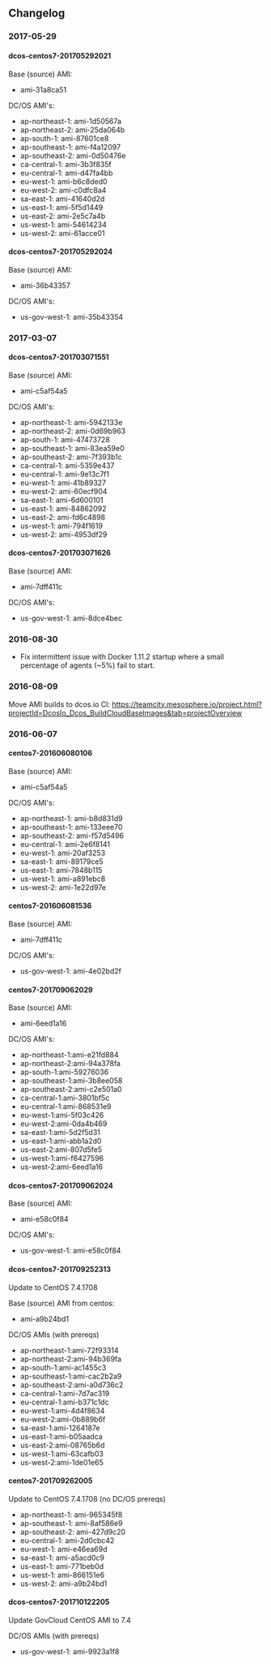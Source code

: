 ## Changelog

### 2017-05-29

#### dcos-centos7-201705292021

Base (source) AMI:
* ami-31a8ca51

DC/OS AMI's:
* ap-northeast-1: ami-1d50567a
* ap-northeast-2: ami-25da064b
* ap-south-1: ami-87601ce8
* ap-southeast-1: ami-f4a12097
* ap-southeast-2: ami-0d50476e
* ca-central-1: ami-3b3f835f
* eu-central-1: ami-d47fa4bb
* eu-west-1: ami-b6c8ded0
* eu-west-2: ami-c0dfc8a4
* sa-east-1: ami-41640d2d
* us-east-1: ami-5f5d1449
* us-east-2: ami-2e5c7a4b
* us-west-1: ami-54614234
* us-west-2: ami-61acce01

#### dcos-centos7-201705292024

Base (source) AMI:
* ami-36b43357

DC/OS AMI's:
* us-gov-west-1: ami-35b43354

### 2017-03-07

#### dcos-centos7-201703071551

Base (source) AMI:
* ami-c5af54a5

DC/OS AMI's:
* ap-northeast-1: ami-5942133e
* ap-northeast-2: ami-0d69b963
* ap-south-1: ami-47473728
* ap-southeast-1: ami-83ea59e0
* ap-southeast-2: ami-7f393b1c
* ca-central-1: ami-5359e437
* eu-central-1: ami-9e13c7f1
* eu-west-1: ami-41b89327
* eu-west-2: ami-60ecf904
* sa-east-1: ami-6d600101
* us-east-1: ami-84862092
* us-east-2: ami-fd6c4898
* us-west-1: ami-794f1619
* us-west-2: ami-4953df29

#### dcos-centos7-201703071626

Base (source) AMI:
* ami-7dff411c

DC/OS AMI's:
* us-gov-west-1: ami-8dce4bec

### 2016-08-30

* Fix intermittent issue with Docker 1.11.2 startup where a small percentage of agents (~5%) fail to start.

### 2016-08-09

Move AMI builds to dcos.io CI: https://teamcity.mesosphere.io/project.html?projectId=DcosIo_Dcos_BuildCloudBaseImages&tab=projectOverview

### 2016-06-07

#### centos7-201606080106

Base (source) AMI:
* ami-c5af54a5

DC/OS AMI's:
* ap-northeast-1: ami-b8d831d9
* ap-southeast-1: ami-133eee70
* ap-southeast-2: ami-f57d5496
* eu-central-1: ami-2e6f8141
* eu-west-1: ami-20af3253
* sa-east-1: ami-89179ce5
* us-east-1: ami-7848b115
* us-west-1: ami-a891ebc8
* us-west-2: ami-1e22d97e

#### centos7-201606081536

Base (source) AMI:
* ami-7dff411c

DC/OS AMI's:
* us-gov-west-1: ami-4e02bd2f

#### centos7-201709062029

Base (source) AMI:
* ami-6eed1a16

DC/OS AMI's:
* ap-northeast-1:ami-e21fd884
* ap-northeast-2:ami-94a378fa
* ap-south-1:ami-59276036
* ap-southeast-1:ami-3b8ee058
* ap-southeast-2:ami-c2e501a0
* ca-central-1:ami-3801bf5c
* eu-central-1:ami-868531e9
* eu-west-1:ami-5f03c426
* eu-west-2:ami-0da4b469
* sa-east-1:ami-5d2f5d31
* us-east-1:ami-abb1a2d0
* us-east-2:ami-807d5fe5
* us-west-1:ami-f6427596
* us-west-2:ami-6eed1a16

#### dcos-centos7-201709062024

Base (source) AMI:
* ami-e58c0f84

DC/OS AMI's:
* us-gov-west-1: ami-e58c0f84

#### dcos-centos7-201709252313

Update to CentOS 7.4.1708

Base (source) AMI from centos:
* ami-a9b24bd1

DC/OS AMIs (with prereqs)

* ap-northeast-1:ami-72f93314
* ap-northeast-2:ami-94b369fa
* ap-south-1:ami-ac1455c3
* ap-southeast-1:ami-cac2b2a9
* ap-southeast-2:ami-a0d736c2
* ca-central-1:ami-7d7ac319
* eu-central-1:ami-b371c1dc
* eu-west-1:ami-4d4f8634
* eu-west-2:ami-0b889b6f
* sa-east-1:ami-1264187e
* us-east-1:ami-b05aadca
* us-east-2:ami-08765b6d
* us-west-1:ami-63cafb03
* us-west-2:ami-1de01e65

#### centos7-201709262005

Update to CentOS 7.4.1708 (no DC/OS prereqs)

* ap-northeast-1: ami-965345f8
* ap-southeast-1: ami-8af586e9
* ap-southeast-2: ami-427d9c20
* eu-central-1: ami-2d0cbc42
* eu-west-1: ami-e46ea69d
* sa-east-1: ami-a5acd0c9
* us-east-1: ami-771beb0d
* us-west-1: ami-866151e6
* us-west-2: ami-a9b24bd1

#### dcos-centos7-201710122205

Update GovCloud CentOS AMI to 7.4

DC/OS AMIs (with prereqs)

* us-gov-west-1: ami-9923a1f8

